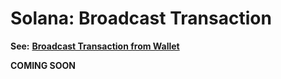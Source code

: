 # Solana: Broadcast Transaction

**See:** [**Broadcast Transaction from Wallet**](../../wallets/broadcast-transaction-from-wallet.md)

**COMING SOON**
